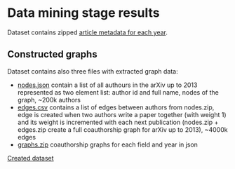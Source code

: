 Data mining stage results
=========================

Dataset contains zipped [article metadata for each year](https://drive.google.com/folderview?id=0B8yQRmV2S-ZLcS1oQXM0bzYxU1k&usp=sharing). 

Constructed graphs
-----------------

Dataset contains also three files with extracted graph data:
- [nodes.json](https://drive.google.com/file/d/0B8yQRmV2S-ZLWEEwczRGaVBmNTg/view?usp=sharing) contain a list of all authours in the arXiv up to 2013 represented as two element list: author id and full name, nodes of the graph, ~200k authors
- [edges.csv](https://drive.google.com/file/d/0B8yQRmV2S-ZLWTB1YUNsa3V3UFE/view?usp=sharing) contains a list of edges between authors from nodes.zip, edge is created when two authors write a paper together (with weight 1) and its weight is incremented with each next publication (nodes.zip + edges.zip create a full coauthorship graph for arXiv up to 2013), ~4000k edges
- [graphs.zip](https://drive.google.com/file/d/0B8yQRmV2S-ZLOTQwbHkzellvc1k/view?usp=sharing) coauthorship graphs for each field and year in json

[Created dataset](https://drive.google.com/folderview?id=0B8yQRmV2S-ZLQTVENmhycHVTM00&usp=sharing)



